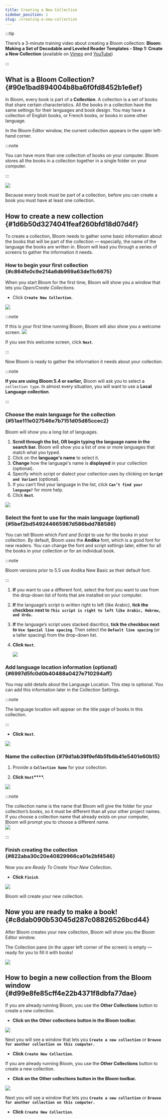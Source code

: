 ```yaml
---
title: Creating a New Collection
sidebar_position: 1
slug: /creating-a-new-collection
---
```




:::tip

There’s a 3-minute training video about creating a Bloom collection: 
**Bloom: Making a Set of Decodable and Leveled Reader Templates - Step 1: Create a New Collection** (available on [Vimeo](https://vimeo.com/showcase/3294468/video/121688803) and [YouTube](https://youtu.be/CQO8PmIYVqY))

:::




## What is a Bloom Collection?  {#90e1bad894004b8ba6f0fd8452b1e6ef}


In Bloom, every book is part of a **Collection**. A collection is a set of books that share certain characteristics. All the books in a collection have the same settings for their languages and book design. You may have a collection of English books, or French books, or books in some other language. 


<div class='notion-row'>
<div class='notion-column' style={{width: 'calc((100% - (min(32px, 4vw) * 1)) * 0.5)'}}>


In the Bloom Editor window, the current collection appears in the upper left-hand corner. 



:::note

You can have more than one collection of books on your computer. Bloom stores all the books in a collection together in a single folder on your computer. 

:::





</div><div className='notion-spacer'></div>

<div class='notion-column' style={{width: 'calc((100% - (min(32px, 4vw) * 1)) * 0.5)'}}>


![](./1559368876.png)


</div><div className='notion-spacer'></div>
</div>


Because every book must be part of a collection, before you can create a book you must have at least one collection.  


## How to create a new collection {#1d6b50d3274041feaf260bfd18d07d4f}


To create a collection, Bloom needs to gather some basic information about the books that will be part of the collection — especially, the name of the language the books are written in. Bloom will lead you through a series of screens to gather the information it needs. 


### How to begin your first collection {#c864fe0c9e214a6db969a63de11c6675}


When you start Bloom for the first time, Bloom will show you a window that lets you _Open/Create Collections._ 

- Click **`Create New Collection`**.

![](./189155919.png)


:::note

If this is your first time running Bloom, Bloom will also show you a welcome screen. 
![](./1192204652.png)

If you see this welcome screen, click **`Next`**.

:::




Now Bloom is ready to gather the information it needs about your collection. 


:::note

**If you are using Bloom 5.4 or earlier,** Bloom will ask you to select a `collection type`.  In almost every situation, you will want to use a **Local Language collection**. 

:::




### Choose the main language for the collection {#51ae111e027546e7b7151d05d85ccec2}


Bloom will show you a long list of languages. 

1. **Scroll through the list, OR begin typing the language name in the search bar.** Bloom will show you a list of one or more languages that match what you typed.
2. Click on the **language's name** to select it.
3. **Change** how the language's name is **displayed** in your collection (optional).
4. Specify which script or dialect your collection uses by clicking on **`Script and Variant`** (optional).
5. If you can’t find your language in the list, click **`Can’t find your language?`** for more help.
6. Click **`Next`**.

![](./882563412.png)


### Select the font to use for the main language (optional) {#5bef2bd549244665987d586bdd788586}


You can tell Bloom which _Font and Script_ to use for the books in your collection. By default, Bloom uses the **Andika** font, which is a good font for new readers. You can change the font and script settings later, either for all the books in your collection or for an individual book.


:::note

Bloom versions prior to 5.5 use Andika New Basic as their default font. 

:::



1. **If** you want to use a different font, select the font you want to use from the drop-down list of fonts that are installed on your computer.
2. **If** the language’s script is written right to left (like Arabic), **tick the checkbox next to** **`This script is right to left like Arabic, Hebrew, and Urdu.`**
3. **If** the language’s script uses stacked diacritics, **tick the checkbox next to** **`Use Special line spacing`**. Then select the **`Default line spacing`** (or a taller spacing) from the drop-down list.
4. **Click** **`Next`**.

	![](./1439350978.png)


### Add language location information (optional) {#6997d5fc0d0b40488a0427e710294aff}


<div class='notion-row'>
<div class='notion-column' style={{width: 'calc((100% - (min(32px, 4vw) * 1)) * 0.25)'}}>


You may add details about the Language Location. This step is optional. You can add this information later in the Collection Settings. 



:::note

The language location will appear on the title page of books in this collection.

:::




- **Click** **`Next`**.


</div><div className='notion-spacer'></div>

<div class='notion-column' style={{width: 'calc((100% - (min(32px, 4vw) * 1)) * 0.75)'}}>


![](./164655305.png)


</div><div className='notion-spacer'></div>
</div>


### Name the collection {#79d1ab39f9ef4b5fb6b41e5401e60b15}


<div class='notion-row'>
<div class='notion-column' style={{width: 'calc((100% - (min(32px, 4vw) * 1)) * 0.25)'}}>

1. Provide a **`Collection Name`** for your collection.

2. **Click** **`Next`****.**


</div><div className='notion-spacer'></div>

<div class='notion-column' style={{width: 'calc((100% - (min(32px, 4vw) * 1)) * 0.75)'}}>


![](./750938554.png)


</div><div className='notion-spacer'></div>
</div>


:::note

The collection name is the name that Bloom will give the folder for your collection’s books, so it must be different than all your other project names. If you choose a collection name that already exists on your computer, Bloom will prompt you to choose a different name.  
![](./162318.png)

:::




### Finish creating the collection {#822aba30c20e40829966ca01e2bf4546}


Now you are _Ready To Create Your New Collection_**.**


<div class='notion-row'>
<div class='notion-column' style={{width: 'calc((100% - (min(32px, 4vw) * 1)) * 0.25)'}}>

- **Click** **`Finish`**.

</div><div className='notion-spacer'></div>

<div class='notion-column' style={{width: 'calc((100% - (min(32px, 4vw) * 1)) * 0.75)'}}>


![](./2031005153.png)


</div><div className='notion-spacer'></div>
</div>


Bloom will create your new collection. 


## Now you are ready to make a book! {#c8dab090b53045d287c08826526bcd44}


<div class='notion-row'>
<div class='notion-column' style={{width: 'calc((100% - (min(32px, 4vw) * 1)) * 0.25)'}}>


After Bloom creates your new collection, Bloom will show you the Bloom Editor window. 



The Collection pane (in the upper left corner of the screen) is empty — ready for you to fill it with books! 


</div><div className='notion-spacer'></div>

<div class='notion-column' style={{width: 'calc((100% - (min(32px, 4vw) * 1)) * 0.75)'}}>


![](./1658464996.png)


</div><div className='notion-spacer'></div>
</div>


## How to begin a new collection from the Bloom window {#d99e8fe85cff4e22b4371f8dbfa77dae}


If you are already running Bloom, you use the **Other Collections** button to create a new collection. 

- **Click on the** **Other** **collections** **button in the Bloom toolbar.**

![](./197277042.png)


Next you will see a window that lets you **`Create a new collection`** or **`Browse for another collection on this computer.`** 

- **Click** **`Create New Collection`**.

If you are already running Bloom, you use the **Other Collections** button to create a new collection. 

- **Click on the** **Other collections** **button in the Bloom toolbar.**

![](./197277042.png)


Next you will see a window that lets you **`Create a new collection`** or **`Browse for another collection on this computer.`** 

- **Click** **`Create New Collection`**.
